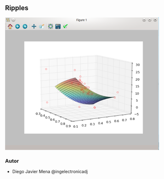 ## Ripples
![grafo3](https://github.com/ingelectronicadj/FisicaConPython/blob/master/camposElectromagneticos/Ionizacion/salidaGrafica.png?raw=true "grafo3")


### Autor 
* Diego Javier Mena @ingelectronicadj 
